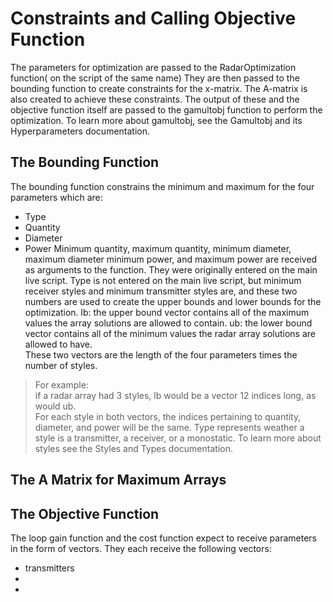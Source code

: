 # Constraints and Calling Objective Function
The parameters for optimization are passed to the RadarOptimization function( on the script of the same name) They are then passed to the bounding function to create constraints for the x-matrix. The A-matrix is also created to achieve these constraints. The output of these and the objective function itself are passed to the gamultobj function to perform the optimization. To learn more about gamultobj, see the Gamultobj and its Hyperparameters documentation.
## The Bounding Function
The bounding function constrains the minimum and maximum for the four parameters which are:
* Type
* Quantity
* Diameter
* Power
Minimum quantity, maximum quantity, minimum diameter, maximum diameter minimum power, and maximum power are received as arguments to the function. They were originally entered on the main live script. Type is not entered on the main live script, but minimum receiver styles and minimum transmitter styles are, and these two numbers are used to create the upper bounds and lower bounds for the optimization. 
lb: the upper bound vector contains all of the maximum values the array solutions are allowed to contain. 
ub: the lower bound vector contains all of the minimum values the radar array solutions are allowed to have.  
These two vectors are the length of the four parameters times the number of styles.
> For example:  
> if a radar array had 3 styles, lb would be a vector 12 indices long, as would ub.  
For each style in both vectors, the indices pertaining to quantity, diameter, and power will be the same.
Type represents weather a style is a transmitter, a receiver, or a monostatic. To learn more about styles see the Styles and Types documentation.
 
## The A Matrix for Maximum Arrays
## The Objective Function
The loop gain function and the cost function expect to receive parameters in the form of vectors. They each receive the following vectors:
* transmitters
* 
*
